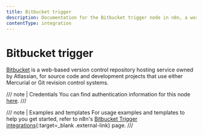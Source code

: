 ```yaml
---
title: Bitbucket trigger
description: Documentation for the Bitbucket trigger node in n8n, a workflow automation platform. Includes details of operations and configuration, and links to examples and credentials information.
contentType: integration
---
```


# Bitbucket trigger

[Bitbucket](https://bitbucket.org/) is a web-based version control repository hosting service owned by Atlassian, for source code and development projects that use either Mercurial or Git revision control systems.

/// note | Credentials
You can find authentication information for this node [here](/integrations/builtin/credentials/bitbucket/).
///

///  note  | Examples and templates
For usage examples and templates to help you get started, refer to n8n's [Bitbucket Trigger integrations](https://n8n.io/integrations/bitbucket-trigger/){:target=_blank .external-link} page.
///
